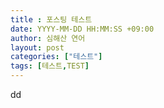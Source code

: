 ```yaml
---
title : 포스팅 테스트
date: YYYY-MM-DD HH:MM:SS +09:00
author: 심해산 연어
layout: post
categories: ["테스트"]
tags: [테스트,TEST]
---
```


dd